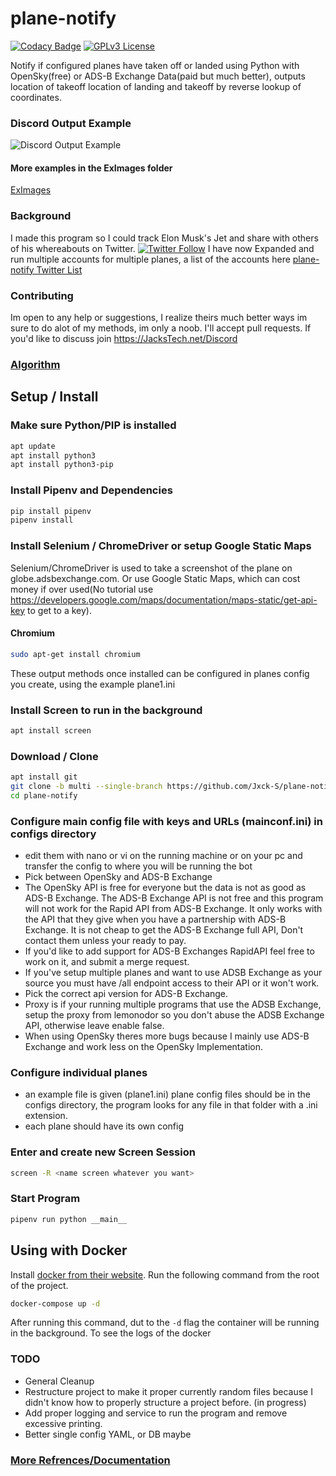 # plane-notify

[![Codacy Badge](https://api.codacy.com/project/badge/Grade/c4e1d839eec3468cadfe351d64dc1ac4)](https://app.codacy.com/manual/Jxck-S/plane-notify?utm_source=github.com&utm_medium=referral&utm_content=Jxck-S/plane-notify&utm_campaign=Badge_Grade_Settings)
[![GPLv3 License](https://img.shields.io/badge/License-GPL%20v3-yellow.svg)](https://opensource.org/licenses/)

Notify if configured planes have taken off or landed using Python with OpenSky(free) or ADS-B Exchange Data(paid but much better), outputs location of takeoff location of landing and takeoff by reverse lookup of coordinates.

### Discord Output Example

![Discord Output Example](./ExImages/DiscordEX.png?raw=true)

#### More examples in the ExImages folder

[ExImages](./ExImages)

### Background

I made this program so I could track Elon Musk's Jet and share with others of his whereabouts on Twitter. [![Twitter Follow](https://img.shields.io/twitter/follow/ElonJet.svg?style=social)](https://twitter.com/ElonJet) I have now Expanded and run multiple accounts for multiple planes, a list of the accounts here [plane-notify Twitter List](https://twitter.com/i/lists/1307414615316467715)

### Contributing

Im open to any help or suggestions, I realize theirs much better ways im sure to do alot of my methods, im only a noob. I'll accept pull requests. If you'd like to discuss join <https://JacksTech.net/Discord>

### [Algorithm](PseudoCode.md)

## Setup / Install

### Make sure Python/PIP is installed

```bash
apt update
apt install python3
apt install python3-pip
```

### Install Pipenv and Dependencies

```bash
pip install pipenv
pipenv install
```

### Install Selenium / ChromeDriver or setup Google Static Maps

Selenium/ChromeDriver is used to take a screenshot of the plane on globe.adsbexchange.com. Or use Google Static Maps, which can cost money if over used(No tutorial use <https://developers.google.com/maps/documentation/maps-static/get-api-key> to get to a key).

#### Chromium

```bash
sudo apt-get install chromium
```

These output methods once installed can be configured in planes config you create, using the example plane1.ini

### Install Screen to run in the background

```bash
apt install screen
```

### Download / Clone

```bash
apt install git
git clone -b multi --single-branch https://github.com/Jxck-S/plane-notify.git
cd plane-notify
```

### Configure main config file with keys and URLs (mainconf.ini) in configs directory

-   edit them with nano or vi on the running machine or on your pc and transfer the config to where you will be running the bot
-   Pick between OpenSky and ADS-B Exchange
-   The OpenSky API is free for everyone but the data is not as good as ADS-B Exchange. The ADS-B Exchange API is not free and this program will not work for the Rapid API from ADS-B Exchange. It only works with the API that they give when you have a partnership with ADS-B Exchange. It is not cheap to get the ADS-B Exchange full API, Don't contact them unless your ready to pay.
-   If you'd like to add support for ADS-B Exchanges RapidAPI feel free to work on it, and submit a merge request.
-   If you've setup multiple planes and want to use ADSB Exchange as your source you must have /all endpoint access to their API or it won't work.
-   Pick the correct api version for ADS-B Exchange.
-   Proxy is if your running multiple programs that use the ADSB Exchange, setup the proxy from lemonodor so you don't abuse the ADSB Exchange API, otherwise leave enable false.
-   When using OpenSky theres more bugs because I mainly use ADS-B Exchange and work less on the OpenSky Implementation.

### Configure individual planes

-   an example file is given (plane1.ini) plane config files should be in the configs directory, the program looks for any file in that folder with a .ini extension.
-   each plane should have its own config

### Enter and create new Screen Session

```bash
screen -R <name screen whatever you want>
```

### Start Program

```bash
pipenv run python __main__
```

## Using with Docker

Install [docker from their website](https://docs.docker.com/get-docker/). Run the following command from the root of the project.

```bash
docker-compose up -d
```

After running this command, dut to the `-d` flag the container will be running in the background. To see the logs of the docker

### TODO

-   General Cleanup
-   Restructure project to make it proper currently random files because I didn't know how to properly structure a project before. (in progress)
-   Add proper logging and service to run the program and remove excessive printing.
-   Better single config YAML, or DB maybe

### [More Refrences/Documentation](Refrences.md)
